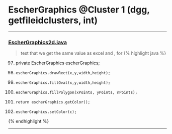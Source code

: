 # EscherGraphics @Cluster 1 (dgg, getfileidclusters, int)

***

### [EscherGraphics2d.java](https://searchcode.com/codesearch/view/15642327/)
> test that we get the same value as excel and , for 
{% highlight java %}
97. private EscherGraphics escherGraphics;
293.     escherGraphics.drawRect(x,y,width,height);
350.     escherGraphics.fillOval(x,y,width,height);
374.     escherGraphics.fillPolygon(xPoints, yPoints, nPoints);
415.     return escherGraphics.getColor();
509.     escherGraphics.setColor(c);
{% endhighlight %}

***

